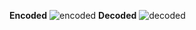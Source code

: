 **Encoded**
![encoded](https://i.imgur.com/0Q4xchZ.jpg)
**Decoded**
![decoded](https://i.imgur.com/MBncUqN.jpg)
